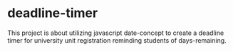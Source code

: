 # deadline-timer

This project is about utilizing javascript date-concept to create a deadline timer for university unit registration  reminding students of days-remaining.
